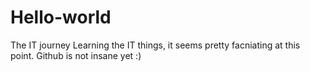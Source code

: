 # Hello-world
The IT journey
Learning the IT things, it seems pretty facniating at this point. Github is not insane yet :) 
